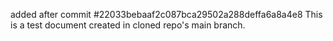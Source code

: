 added after commit #22033bebaaf2c087bca29502a288deffa6a8a4e8
This is a test document created in cloned repo's main branch.
